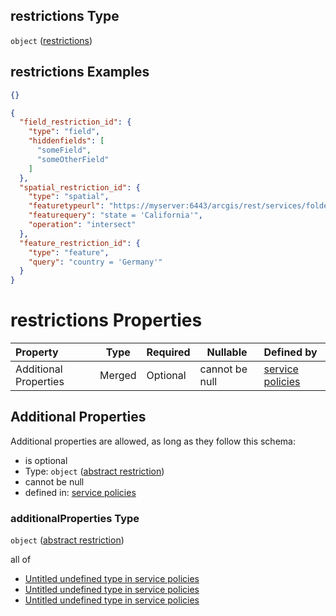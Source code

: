 ## restrictions Type

`object` ([restrictions](policies-properties-restrictions.md))

## restrictions Examples

```json
{}
```

```json
{
  "field_restriction_id": {
    "type": "field",
    "hiddenfields": [
      "someField",
      "someOtherField"
    ]
  },
  "spatial_restriction_id": {
    "type": "spatial",
    "featuretypeurl": "https://myserver:6443/arcgis/rest/services/folder1/service1/FeatureServer/0",
    "featurequery": "state = 'California'",
    "operation": "intersect"
  },
  "feature_restriction_id": {
    "type": "feature",
    "query": "country = 'Germany'"
  }
}
```

# restrictions Properties

| Property              | Type   | Required | Nullable       | Defined by                                                                                                                                                                                                        |
| :-------------------- | ------ | -------- | -------------- | :---------------------------------------------------------------------------------------------------------------------------------------------------------------------------------------------------------------- |
| Additional Properties | Merged | Optional | cannot be null | [service policies](policies-definitions-abstract-restriction.md "https&#x3A;//raw.githubusercontent.com/conterra/policies-json/master/schema/policies.schema.json#/properties/restrictions/additionalProperties") |

## Additional Properties

Additional properties are allowed, as long as they follow this schema:




-   is optional
-   Type: `object` ([abstract restriction](policies-definitions-abstract-restriction.md))
-   cannot be null
-   defined in: [service policies](policies-definitions-abstract-restriction.md "https&#x3A;//raw.githubusercontent.com/conterra/policies-json/master/schema/policies.schema.json#/properties/restrictions/additionalProperties")

### additionalProperties Type

`object` ([abstract restriction](policies-definitions-abstract-restriction.md))

all of

-   [Untitled undefined type in service policies](policies-definitions-abstract-restriction-allof-0.md "check type definition")
-   [Untitled undefined type in service policies](policies-definitions-abstract-restriction-allof-1.md "check type definition")
-   [Untitled undefined type in service policies](policies-definitions-abstract-restriction-allof-2.md "check type definition")
